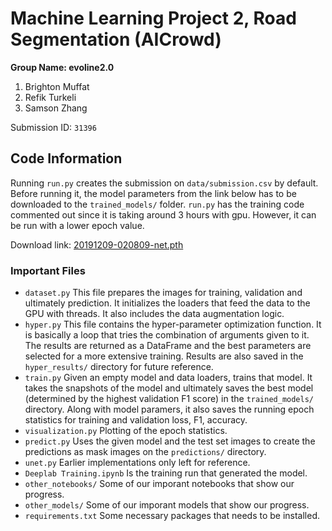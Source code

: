 # Machine Learning Project 2, Road Segmentation (AICrowd)

**Group Name: evoline2.0**
1. Brighton Muffat
2. Refik Turkeli
3. Samson Zhang

Submission ID: `31396`

## Code Information

Running `run.py` creates the submission on `data/submission.csv` by default. Before running it, the model parameters from the link below has to be downloaded to the `trained_models/` folder. `run.py` has the training code commented out since it is taking around 3 hours with gpu. However, it can be run with a lower epoch value.

Download link: [20191209-020809-net.pth](https://drive.google.com/uc?id=1yIk0AqqCVfneRFNrVeJtFu-LKYCuuFvu&export=download)

### Important Files

- `dataset.py` This file prepares the images for training, validation and ultimately prediction. It initializes the loaders that feed the data to the GPU with threads. It also includes the data augmentation logic. 
- `hyper.py` This file contains the hyper-parameter optimization function. It is basically a loop that tries the combination of arguments given to it. The results are returned as a DataFrame and the best parameters are selected for a more extensive training. Results are also saved in the `hyper_results/` directory for future reference.
- `train.py` Given an empty model and data loaders, trains that model. It takes the snapshots of the model and ultimately saves the best model (determined by the highest validation F1 score) in the `trained_models/` directory. Along with model paramers, it also saves the running epoch statistics for training and validation loss, F1, accuracy.
- `visualization.py` Plotting of the epoch statistics.
- `predict.py` Uses the given model and the test set images to create the predictions as mask images on the `predictions/` directory. 
- `unet.py` Earlier implementations only left for reference.
- `Deeplab Training.ipynb` Is the training run that generated the model.
- `other_notebooks/` Some of our imporant notebooks that show our progress.
- `other_models/` Some of our imporant models that show our progress.
- `requirements.txt` Some necessary packages that needs to be installed.